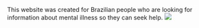 This website was created for Brazilian people who are looking for information about mental illness so they can seek help.
<img src="https://img.freepik.com/vetores-premium/cerebro-pensa-lampada-como-ideia-personagem-infantil-fofo-cerebro-feliz-aprende-e-encontra-solucao_352905-1518.jpg?w=740">
